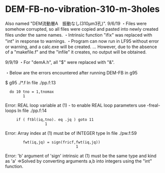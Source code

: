 # DEM-FB-no-vibration-310-m-3holes
Also named "DEM流動層A　振動なし(310μm3孔)".
9/6/19
・Files were somehow corrupted, so all files were copied and pasted into newly created files under the same names.
・Intrinsic function "ifix" was replaced with "int" in response to warnings.
・Program can now run in LF95 without error or warning, and a calc.exe will be created.
       ... However, due to the absence of a "makefile.f" and the "infile" it creates, no output will be obtained.

9/9/19
・For "demA.h", all "$" were replaced with "&". 

・Below are the errors encountered after running DEM-FB in g95

$ g95 ./*.f
In file ./pp.f:13

      do 10 tno = 1,tnomax
            1
Error: REAL loop variable at (1) - to enable REAL loop parameters use -freal-loops
In file ./pp.f:14

         if ( ftbl(iq,tno). eq .jq ) goto 11
                      1
Error: Array index at (1) must be of INTEGER type
In file ./pw.f:59

            fwt(iq,jq) = sign(fricf,fwt(iq,jq))
                                    1
Error: 'b' argument of 'sign' intrinsic at (1) must be the same type and kind as 'a'
   ⇒Solved by converting arguments a,b into integers using the "int" function.
 
